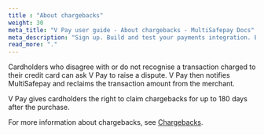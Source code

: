 ```yaml
---
title : "About chargebacks"
weight: 30
meta_title: "V Pay user guide - About chargebacks - MultiSafepay Docs"
meta_description: "Sign up. Build and test your payments integration. Explore our products and services. Use our API Reference, SDKs, and wrappers. Get support."
read_more: "."
---
```


Cardholders who disagree with or do not recognise a transaction charged to their credit card can ask V Pay to raise a dispute. V Pay then notifies MultiSafepay and reclaims the transaction amount from the merchant.

V Pay gives cardholders the right to claim chargebacks for up to 180 days after the purchase.

For more information about chargebacks, see [Chargebacks](/faq/chargebacks).